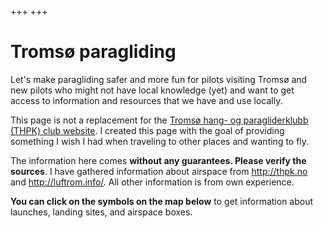 +++
+++

# Tromsø paragliding

Let's make paragliding safer and more fun for pilots visiting
Tromsø and new pilots who might not have local knowledge (yet) and want to get
access to information and resources that we have and use locally.

This page is not a replacement for the [Tromsø hang- og paragliderklubb (THPK)
club website](http://thpk.no).  I created this page with the goal of providing
something I wish I had when traveling to other places and wanting to fly.

The information here comes **without any guarantees. Please verify the sources**.
I have gathered information about airspace from <http://thpk.no> and
<http://luftrom.info/>. All other information is from own experience.

**You can click on the symbols on the map below** to get information about launches,
landing sites, and airspace boxes.
